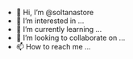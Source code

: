 - 👋 Hi, I’m @soltanastore
- 👀 I’m interested in ...
- 🌱 I’m currently learning ...
- 💞️ I’m looking to collaborate on ...
- 📫 How to reach me ...

<!---
soltanastore/soltanastore is a ✨ special ✨ repository because its `README.md` (this file) appears on your GitHub profile.
You can click the Preview link to take a look at your changes.
--->
